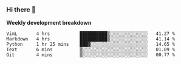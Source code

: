 ### Hi there 👋


**Weekly development breakdown**

<!--START_SECTION:waka-->
```text
VimL       4 hrs           ██████████▒░░░░░░░░░░░░░░   41.27 % 
Markdown   4 hrs           ██████████▒░░░░░░░░░░░░░░   41.14 % 
Python     1 hr 25 mins    ███▓░░░░░░░░░░░░░░░░░░░░░   14.65 % 
Text       6 mins          ▒░░░░░░░░░░░░░░░░░░░░░░░░   01.09 % 
Git        4 mins          ▒░░░░░░░░░░░░░░░░░░░░░░░░   00.77 % 
```
<!--END_SECTION:waka-->
